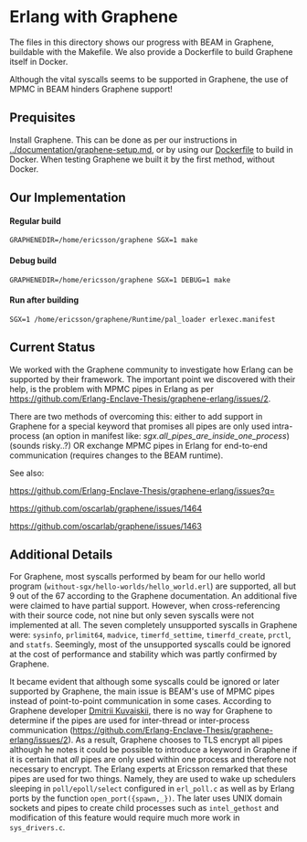 
# Erlang with Graphene

The files in this directory shows our progress with BEAM in Graphene, buildable with the Makefile.
We also provide a Dockerfile to build Graphene itself in Docker.

Although the vital syscalls seems to be supported in Graphene, the use of MPMC in BEAM hinders Graphene support!

## Prequisites

Install Graphene. This can be done as per our instructions in [../documentation/graphene-setup.md](../documentation/graphene-setup.md),
or by using our [Dockerfile](building-graphene/Dockerfile) to build in Docker.
When testing Graphene we built it by the first method, without Docker.

## Our Implementation

#### Regular build

`GRAPHENEDIR=/home/ericsson/graphene SGX=1 make`

#### Debug build

`GRAPHENEDIR=/home/ericsson/graphene SGX=1 DEBUG=1 make`

#### Run after building

`SGX=1 /home/ericsson/graphene/Runtime/pal_loader erlexec.manifest`


## Current Status

We worked with the Graphene community to investigate how Erlang can be supported by their framework.
The important point we discovered with their help, is the problem with MPMC pipes in Erlang as per <https://github.com/Erlang-Enclave-Thesis/graphene-erlang/issues/2>.

There are two methods of overcoming this: either to add support in Graphene for a special keyword that promises all pipes are only used intra-process (an option in manifest like: _sgx.all_pipes_are_inside_one_process_) (sounds risky..?) OR exchange MPMC pipes in Erlang for end-to-end communication (requires changes to the BEAM runtime).

See also:

https://github.com/Erlang-Enclave-Thesis/graphene-erlang/issues?q=

https://github.com/oscarlab/graphene/issues/1464

https://github.com/oscarlab/graphene/issues/1463

## Additional Details

For Graphene, most syscalls performed by beam for our hello world program (`without-sgx/hello-worlds/hello_world.erl`) are
supported, all but 9 out of the 67 according to the Graphene documentation.
An additional five were claimed to have partial support.
However, when cross-referencing with their source code,
not nine but only seven syscalls were not implemented at all.
The seven completely unsupported syscalls in Graphene were: `sysinfo`,
`prlimit64`, `madvice`, `timerfd_settime`, `timerfd_create`, `prctl`, and `statfs`.
Seemingly,
most of the unsupported syscalls could be ignored at the cost of performance and
stability which was partly confirmed by Graphene.

It became evident that although some syscalls could be ignored or later supported by Graphene, the main issue is BEAM's use of MPMC pipes instead of point-to-point communication in some cases.
According to Graphene developer [Dmitrii Kuvaiskii](https://github.com/dimakuv), there is no way for Graphene to determine if the pipes are used for inter-thread or inter-process communication (https://github.com/Erlang-Enclave-Thesis/graphene-erlang/issues/2).
As a result, Graphene chooses to TLS encrypt all pipes although he notes it could be possible to introduce a keyword in Graphene if it is certain that _all_ pipes are only used within one process and therefore not necessary to encrypt.
The Erlang experts at Ericsson remarked that these pipes are used for two things.
Namely, they are used to wake up schedulers sleeping in `poll/epoll/select` configured in `erl_poll.c` as well as by Erlang ports by the function `open_port({spawn,_})`.
The later uses UNIX domain sockets and pipes to create child processes such as `intel_gethost` and modification of this feature would require much more work in `sys_drivers.c`.

